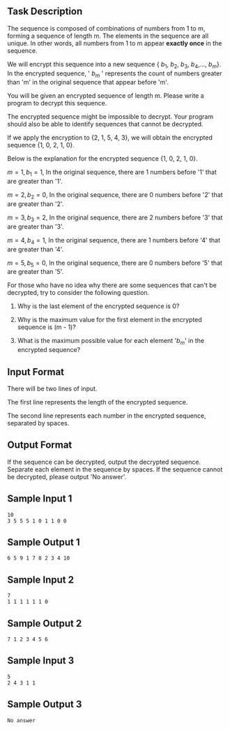 ﻿## Task Description

The sequence is composed of combinations of numbers from 1 to m, forming a sequence of length m. The elements in the sequence are all unique. In other words, all numbers from 1 to m appear **exactly once** in the sequence.

We will encrypt this sequence into a new sequence { $b_1$, $b_2$, $b_3$, $b_4$,..., $b_m$}. In the encrypted sequence, ' $b_m$ ' represents the count of numbers greater than 'm' in the original sequence that appear before 'm'.

You will be given an encrypted sequence of length m. Please write a program to decrypt this sequence.

The encrypted sequence might be impossible to decrypt. Your program should also be able to identify sequences that cannot be decrypted.

 If we apply the encryption to {2, 1, 5, 4, 3}, we will obtain the encrypted sequence {1, 0, 2, 1, 0}.

 Below is the explanation for the encrypted sequence {1, 0, 2, 1, 0}.

 $m = 1 ,b_1 = 1$, In the original sequence, there are 1 numbers before '1' that are greater than '1'.

 $m = 2 ,b_2 = 0$, In the original sequence, there are 0 numbers before '2' that are greater than '2'.

 $m = 3 ,b_3 = 2$, In the original sequence, there are 2 numbers before '3' that are greater than '3'.

 $m = 4 ,b_4 = 1$, In the original sequence, there are 1 numbers before '4' that are greater than '4'.

 $m = 5 ,b_5 = 0$, In the original sequence, there are 0 numbers before '5' that are greater than '5'.

For those who have no idea why there are some sequences that can't be decrypted, try to consider the following question.

1. Why is the last element of the encrypted sequence is 0?

2. Why is the maximum value for the first element in the encrypted sequence is (m - 1)?

3. What is the maximum possible value for each element '$b_m$' in the encrypted sequence?

## Input Format
There will be two lines of input.

The first line represents the length of the encrypted sequence.

The second line represents each number in the encrypted sequence, separated by spaces.

## Output Format
If the sequence can be decrypted, output the decrypted sequence. Separate each element in the sequence by spaces.
If the sequence cannot be decrypted, please output 'No answer'.

## Sample Input 1
```
10
3 5 5 5 1 0 1 1 0 0
```

## Sample Output 1
```
6 5 9 1 7 8 2 3 4 10
```

## Sample Input 2
```
7
1 1 1 1 1 1 0
```

## Sample Output 2
```
7 1 2 3 4 5 6
```

## Sample Input 3
```
5
2 4 3 1 1
```

## Sample Output 3
```
No answer
```
